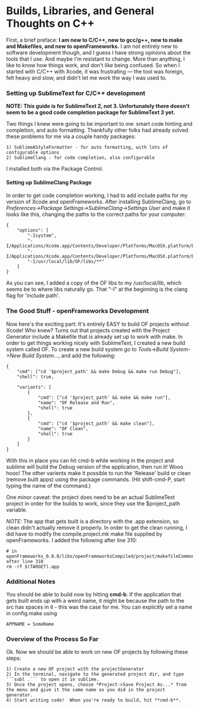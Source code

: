# Builds, Libraries, and General Thoughts on C++

First, a brief preface:  **I am new to C/C++, new to gcc/g++, new to make and Makefiles, and new to openFrameworks.**  I am not entirely new to software development though, and I guess I have strong opinions about the tools that I use.  And maybe I'm resistant to change.  More than anything, I like to know how things work, and don't like being confused.  So when I started with C/C++ with Xcode, it was frustrating — the tool was foreign, felt heavy and slow, and didn't let me work the way I was used to.

### Setting up SublimeText for C/C++ development

**NOTE: This guide is for SublimeText 2, not 3.  Unfortunately there doesn't seem to be a good code completion package for SublimeText 3 yet.**

Two things I knew were going to be important to me: smart code hinting and completion, and auto formatting.  Thankfully other folks had already solved these problems for me via a couple handy packages:

    1) SublimeAStyleFormatter - for auto formatting, with lots of configurable options
    2) SublimeClang - for code completion, also configurable

I installed both via the Package Control.

#### Setting up SublimeClang Package

In order to get code completion working, I had to add include paths for my version of Xcode and openFrameworks.  After installing SublimeClang, go to *Preferences->Package Settings->SublimeClang->Settings User* and make it looks like this, changing the paths to the correct paths for your computer:

```
{
    "options": [
        "-Isystem", 
        "-I/Applications/Xcode.app/Contents/Developer/Platforms/MacOSX.platform/Developer/SDKs/MacOSX10.8.sdk/usr/include",
        "-I/Applications/Xcode.app/Contents/Developer/Platforms/MacOSX.platform/Developer/SDKs/MacOSX10.8.sdk/usr/include/c++/4.2.1",
        "-I/usr/local/lib/OF/libs/**"
    ]
}
```

As you can see, I added a copy of the OF libs to my /usr/local/lib, which seems be to where libs naturally go.  That "-I" at the beginning is the clang flag for 'include path'.

### The Good Stuff - openFrameworks Development

Now here's the exciting part:  It's entirely EASY to build OF projects without Xcode!  Who knew?  Turns out that projects created with the Project Generator include a Makefile that is already set up to work with make.  In order to get things working nicely with SublimeText, I created a new build system called OF.  To create a new build system go to *Tools->Build System->New Build System...*, and add the following:

```
{
    "cmd": ["cd '$project_path' && make Debug && make run Debug"],
    "shell": true,

    "variants": [
        { 
            "cmd": ["cd '$project_path' && make && make run"],
            "name": "OF Release and Run",
            "shell": true
        },
        { 
            "cmd": ["cd '$project_path' && make clean"],
            "name": "OF Clean",
            "shell": true
        }
    ]
}
```

With this in place you can hit cmd-b while working in the project and sublime will build the Debug version of the application, then run it!  Wooo hooo!  The other varients make it possible to run the 'Release' build or clean (remove built apps) using the package commands.  (Hit shift-cmd-P, start typing the name of the command.)

One minor caveat: the project does need to be an actual SublimeText project in order for the builds to work, since they use the $project_path variable.

*NOTE:* The app that gets built is a directory with the .app extension, so clean didn't actually remove it properly.  In order to get the clean running, I did have to modify the compile.project.mk make file supplied by openFrameworks.  I added the following after line 310:

```
# in openFrameworks_0.8.0/libs/openFrameworksCompiled/project/makefileCommon, after line 310
rm -rf $(TARGET).app
```

### Additional Notes

You should be able to build now by hitting **cmd-b**.  If the application that gets built ends up with a weird name, it might be because the path to the src has spaces in it - this was the case for me.  You can explicitly set a name in config.make using 

```
APPNAME = SomeName
```

### Overview of the Process So Far

Ok.  Now we should be able to work on new OF projects by following these steps:

    1) Create a new OF project with the projectGenerator
    2) In the terminal, navigate to the generated project dir, and type ```subl .``` to open it in sublime.
    3) Once the project opens, choose *Project->Save Project As...* from the menu and give it the same name as you did in the project generator.
    4) Start writing code!  When you're ready to build, hit **cmd-b**.